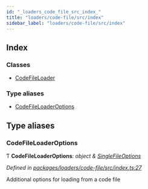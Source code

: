 ```yaml
---
id: "_loaders_code_file_src_index_"
title: "loaders/code-file/src/index"
sidebar_label: "loaders/code-file/src/index"
---
```


## Index

### Classes

* [CodeFileLoader](../classes/_loaders_code_file_src_index_.codefileloader.md)

### Type aliases

* [CodeFileLoaderOptions](_loaders_code_file_src_index_.md#codefileloaderoptions)

## Type aliases

###  CodeFileLoaderOptions

Ƭ **CodeFileLoaderOptions**: *object & [SingleFileOptions](_utils_src_index_.md#singlefileoptions)*

*Defined in [packages/loaders/code-file/src/index.ts:27](https://github.com/ardatan/graphql-tools/blob/master/packages/loaders/code-file/src/index.ts#L27)*

Additional options for loading from a code file
